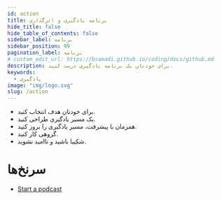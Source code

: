 ```yaml
---
id: action
title: برنامه یادگیری و اثرگذاری
hide_title: false
hide_table_of_contents: false
sidebar_label: برنامه
sidebar_position: 99
pagination_label: برنامه
# custom_edit_url: https://bsamadi.github.io/coding/docs/github.md
description: برای خودتان یک برنامه یادگیری درست کنید.
keywords:
  - یادگیری
image: "img/logo.svg"
slug: /action
---
```


- برای خودتان هدف انتخاب کنید. 
- یک مسیر یادگیری طراحی کنید.
- همزمان با پیشرفت، مسیر یادگیری را بروز کنید.
- گروهی کار کنید.
- شکیبا باشید و ناامید نشوید.

# سرنخ‌ها
- [Start a podcast](https://the-turing-way.netlify.app/communication/podcasts.html)
